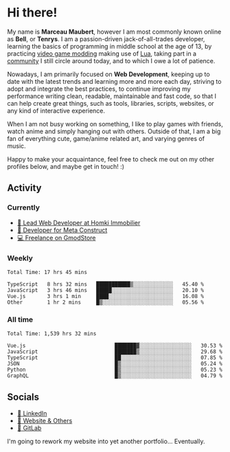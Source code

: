 # Hi there!

My name is **Marceau Maubert**, however I am most commonly known online as **Bell**, or **Tenrys**. I am a passion-driven jack-of-all-trades developer, learning the basics of programming in middle school at the age of 13, by practicing [video game modding](https://garrysmod.com) making use of [Lua](https://lua.org), taking part in a [community](https://metastruct.net) I still circle around today, and to which I owe a lot of patience.

Nowadays, I am primarily focused on **Web Development**, keeping up to date with the latest trends and learning more and more each day, striving to adopt  and integrate the best practices, to continue improving my performance writing clean, readable, maintainable and fast code, so that I can help create great things, such as tools, libraries, scripts, websites, or any kind of interactive experience.

When I am not busy working on something, I like to play games with friends, watch anime and simply hanging out with others. Outside of that, I am a big fan of everything cute, game/anime related art, and varying genres of music.

Happy to make your acquaintance, feel free to check me out on my other profiles below, and maybe get in touch! :)

## Activity

### Currently

- [🏢 Lead Web Developer at Homki Immobilier](https://homki-immobilier.com)
- [🎈 Developer for Meta Construct](https://metastruct.net)
- [💻 Freelance on GmodStore](https://www.gmodstore.com/users/Tenrys)

### Weekly
<!--START_SECTION:wakaWeekly-->

```text
Total Time: 17 hrs 45 mins

TypeScript   8 hrs 32 mins   ███████████▒░░░░░░░░░░░░░   45.40 %
JavaScript   3 hrs 46 mins   █████░░░░░░░░░░░░░░░░░░░░   20.10 %
Vue.js       3 hrs 1 min     ████░░░░░░░░░░░░░░░░░░░░░   16.08 %
Other        1 hr 2 mins     █▒░░░░░░░░░░░░░░░░░░░░░░░   05.56 %
```

<!--END_SECTION:wakaWeekly-->

### All time
<!--START_SECTION:wakaTotal-->

```text
Total Time: 1,539 hrs 32 mins

Vue.js                             ███████▓░░░░░░░░░░░░░░░░░   30.53 %
JavaScript                         ███████▒░░░░░░░░░░░░░░░░░   29.68 %
TypeScript                         ██░░░░░░░░░░░░░░░░░░░░░░░   07.85 %
JSON                               █▒░░░░░░░░░░░░░░░░░░░░░░░   05.24 %
Python                             █▒░░░░░░░░░░░░░░░░░░░░░░░   05.23 %
GraphQL                            █▒░░░░░░░░░░░░░░░░░░░░░░░   04.79 %
```

<!--END_SECTION:wakaTotal-->

## Socials

- [👔 LinkedIn](https://www.linkedin.com/in/marceau-maubert)
- [🔗 Website & Others](https://bell.moe)
- [🦊 GitLab](https://gitlab.com/Tenrys)

I'm going to rework my website into yet another portfolio... Eventually.
